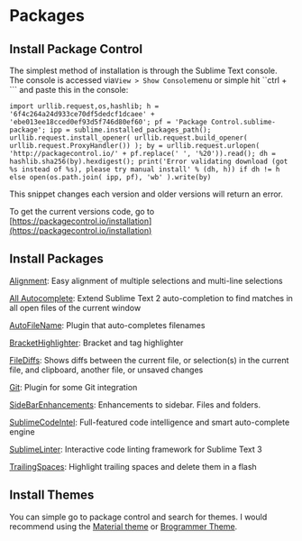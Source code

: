# Packages

## Install Package Control

The simplest method of installation is through the Sublime Text console. The console is accessed via`View > Show Console`menu or simple hit \`\`ctrl + \`\`\` and paste this in the console:

```text
import urllib.request,os,hashlib; h = '6f4c264a24d933ce70df5dedcf1dcaee' + 'ebe013ee18cced0ef93d5f746d80ef60'; pf = 'Package Control.sublime-package'; ipp = sublime.installed_packages_path(); urllib.request.install_opener( urllib.request.build_opener( urllib.request.ProxyHandler()) ); by = urllib.request.urlopen( 'http://packagecontrol.io/' + pf.replace(' ', '%20')).read(); dh = hashlib.sha256(by).hexdigest(); print('Error validating download (got %s instead of %s), please try manual install' % (dh, h)) if dh != h else open(os.path.join( ipp, pf), 'wb' ).write(by)
```

This snippet changes each version and older versions will return an error.

To get the current versions code, go to [https://packagecontrol.io/installation](https://packagecontrol.io/installation)

## Install Packages

[Alignment](https://github.com/wbond/sublime_alignment/issues): Easy alignment of multiple selections and multi-line selections

[All Autocomplete](https://github.com/alienhard/SublimeAllAutocomplete): Extend Sublime Text 2 auto-completion to find matches in all open files of the current window

[AutoFileName](https://github.com/BoundInCode/AutoFileName): Plugin that auto-completes filenames

[BracketHighlighter](https://github.com/facelessuser/BracketHighlighter): Bracket and tag highlighter

[FileDiffs](https://github.com/colinta/SublimeFileDiffs): Shows diffs between the current file, or selection\(s\) in the current file, and clipboard, another file, or unsaved changes

[Git](https://github.com/kemayo/sublime-text-git): Plugin for some Git integration

[SideBarEnhancements](https://github.com/titoBouzout/SideBarEnhancements): Enhancements to sidebar. Files and folders.

[SublimeCodeIntel](http://sublimecodeintel.github.io/SublimeCodeIntel/): Full-featured code intelligence and smart auto-complete engine

[SublimeLinter](http://sublimelinter.readthedocs.org/): Interactive code linting framework for Sublime Text 3

[TrailingSpaces](https://github.com/SublimeText/TrailingSpaces): Highlight trailing spaces and delete them in a flash

## Install Themes

You can simple go to package control and search for themes. I would recommend using the [Material theme](https://github.com/equinusocio/material-theme) or [Brogrammer Theme](https://github.com/kenwheeler/brogrammer-theme).

